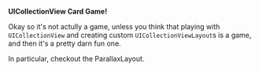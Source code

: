 **UICollectionView Card Game!**

Okay so it's not actully a game, unless you think that playing with `UICollectionView` and creating custom `UICollectionViewLayout`s is a game, and then it's a pretty darn fun one.

In particular, checkout the ParallaxLayout.

